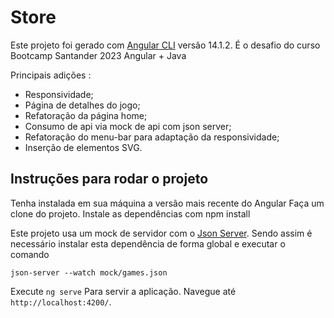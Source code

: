 # Store

Este projeto foi gerado com [Angular CLI](https://github.com/angular/angular-cli) versão 14.1.2.
É o desafio do curso Bootcamp Santander 2023 Angular + Java 

Principais adições :
 - Responsividade;
 - Página de detalhes do jogo;
 - Refatoração da página home;
 - Consumo de api via mock de api com json server;
 - Refatoração do menu-bar para adaptação da responsividade;
 - Inserção de elementos SVG.

## Instruções para rodar o projeto

Tenha instalada em sua máquina a versão mais recente do Angular
Faça um clone do projeto.
Instale as dependências com npm install

Este projeto usa um mock de servidor com o [Json Server](https://www.npmjs.com/package/json-server). Sendo assim é necessário instalar esta dependência de forma global e executar o comando 
```terminal
json-server --watch mock/games.json
```


Execute  `ng serve` Para servir a aplicação. Navegue até  `http://localhost:4200/`. 
